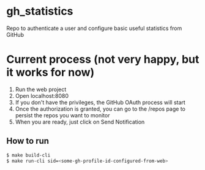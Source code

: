 # gh_statistics
Repo to authenticate a user and configure basic useful statistics from GitHub

# Current process (not very happy, but it works for now)
1. Run the web project
2. Open localhost:8080
3. If you don't have the privileges, the GitHub OAuth process will start
4. Once the authorization is granted, you can go to the /repos page to persist the repos you want to monitor
5. When you are ready, just click on Send Notification

## How to run
``` bash
$ make build-cli
$ make run-cli sid=<some-gh-profile-id-configured-from-web>
```